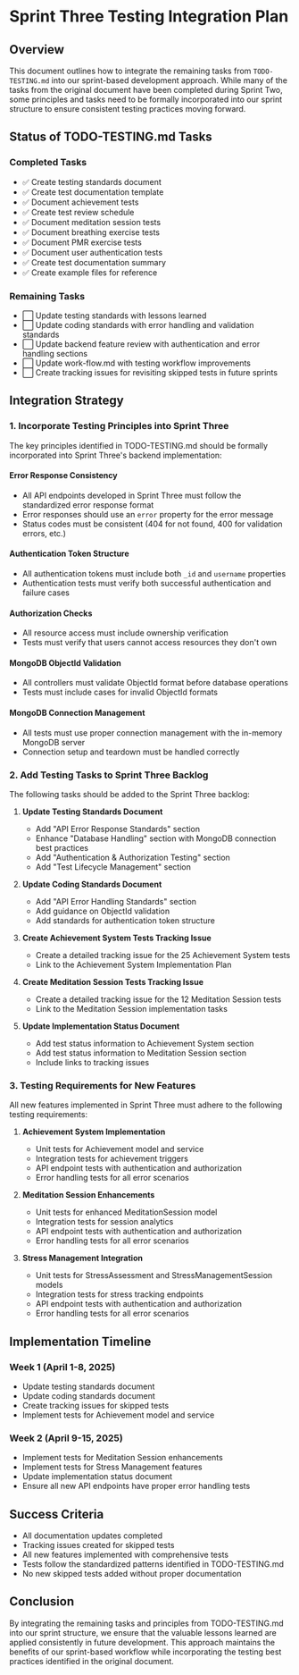 # Sprint Three Testing Integration Plan

## Overview

This document outlines how to integrate the remaining tasks from `TODO-TESTING.md` into our sprint-based development approach. While many of the tasks from the original document have been completed during Sprint Two, some principles and tasks need to be formally incorporated into our sprint structure to ensure consistent testing practices moving forward.

## Status of TODO-TESTING.md Tasks

### Completed Tasks
- ✅ Create testing standards document
- ✅ Create test documentation template
- ✅ Document achievement tests
- ✅ Create test review schedule
- ✅ Document meditation session tests
- ✅ Document breathing exercise tests
- ✅ Document PMR exercise tests
- ✅ Document user authentication tests
- ✅ Create test documentation summary
- ✅ Create example files for reference

### Remaining Tasks
- ⬜ Update testing standards with lessons learned
- ⬜ Update coding standards with error handling and validation standards
- ⬜ Update backend feature review with authentication and error handling sections
- ⬜ Update work-flow.md with testing workflow improvements
- ⬜ Create tracking issues for revisiting skipped tests in future sprints

## Integration Strategy

### 1. Incorporate Testing Principles into Sprint Three

The key principles identified in TODO-TESTING.md should be formally incorporated into Sprint Three's backend implementation:

#### Error Response Consistency
- All API endpoints developed in Sprint Three must follow the standardized error response format
- Error responses should use an `error` property for the error message
- Status codes must be consistent (404 for not found, 400 for validation errors, etc.)

#### Authentication Token Structure
- All authentication tokens must include both `_id` and `username` properties
- Authentication tests must verify both successful authentication and failure cases

#### Authorization Checks
- All resource access must include ownership verification
- Tests must verify that users cannot access resources they don't own

#### MongoDB ObjectId Validation
- All controllers must validate ObjectId format before database operations
- Tests must include cases for invalid ObjectId formats

#### MongoDB Connection Management
- All tests must use proper connection management with the in-memory MongoDB server
- Connection setup and teardown must be handled correctly

### 2. Add Testing Tasks to Sprint Three Backlog

The following tasks should be added to the Sprint Three backlog:

1. **Update Testing Standards Document**
   - Add "API Error Response Standards" section
   - Enhance "Database Handling" section with MongoDB connection best practices
   - Add "Authentication & Authorization Testing" section
   - Add "Test Lifecycle Management" section

2. **Update Coding Standards Document**
   - Add "API Error Handling Standards" section
   - Add guidance on ObjectId validation
   - Add standards for authentication token structure

3. **Create Achievement System Tests Tracking Issue**
   - Create a detailed tracking issue for the 25 Achievement System tests
   - Link to the Achievement System Implementation Plan

4. **Create Meditation Session Tests Tracking Issue**
   - Create a detailed tracking issue for the 12 Meditation Session tests
   - Link to the Meditation Session implementation tasks

5. **Update Implementation Status Document**
   - Add test status information to Achievement System section
   - Add test status information to Meditation Session section
   - Include links to tracking issues

### 3. Testing Requirements for New Features

All new features implemented in Sprint Three must adhere to the following testing requirements:

1. **Achievement System Implementation**
   - Unit tests for Achievement model and service
   - Integration tests for achievement triggers
   - API endpoint tests with authentication and authorization
   - Error handling tests for all error scenarios

2. **Meditation Session Enhancements**
   - Unit tests for enhanced MeditationSession model
   - Integration tests for session analytics
   - API endpoint tests with authentication and authorization
   - Error handling tests for all error scenarios

3. **Stress Management Integration**
   - Unit tests for StressAssessment and StressManagementSession models
   - Integration tests for stress tracking endpoints
   - API endpoint tests with authentication and authorization
   - Error handling tests for all error scenarios

## Implementation Timeline

### Week 1 (April 1-8, 2025)
- Update testing standards document
- Update coding standards document
- Create tracking issues for skipped tests
- Implement tests for Achievement model and service

### Week 2 (April 9-15, 2025)
- Implement tests for Meditation Session enhancements
- Implement tests for Stress Management features
- Update implementation status document
- Ensure all new API endpoints have proper error handling tests

## Success Criteria

- All documentation updates completed
- Tracking issues created for skipped tests
- All new features implemented with comprehensive tests
- Tests follow the standardized patterns identified in TODO-TESTING.md
- No new skipped tests added without proper documentation

## Conclusion

By integrating the remaining tasks and principles from TODO-TESTING.md into our sprint structure, we ensure that the valuable lessons learned are applied consistently in future development. This approach maintains the benefits of our sprint-based workflow while incorporating the testing best practices identified in the original document. 